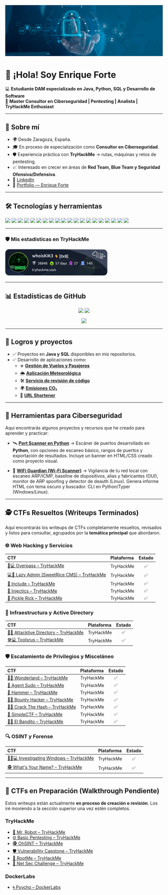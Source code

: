 <img src="ciberseguridad.jpg" alt="Mi foto de perfil">

# 👋 ¡Hola! Soy Enrique Forte  

💻 **Estudiante DAM especializado en Java, Python, SQL y Desarrollo de Software**  
🔐 **Master Consultor en Ciberseguridad | Pentesting | Analista | TryHackMe Enthusiast**

---

## 🚀 Sobre mí
- 🌍 Desde Zaragoza, España.  
- 🎓 En proceso de especialización como **Consultor en Ciberseguridad**.
- 🛡️ Experiencia práctica con **TryHackMe** → rutas, máquinas y retos de pentesting.  
- 📈 Interesado en crecer en áreas de **Red Team, Blue Team y Seguridad Ofensiva/Defensiva**.  
- 🔗 [LinkedIn](https://www.linkedin.com/in/enriqueforte/)
- 🔗 [Portfolio — Enrique Forte](https://enriqueforte.web.app)

---

## 🛠️ Tecnologías y herramientas
<p align="left">
  
  <!-- Sistemas -->
  <img src="https://img.shields.io/badge/Linux-333?logo=linux&logoColor=white" />
  <img src="https://img.shields.io/badge/Kali%20Linux-268BEE?logo=kalilinux&logoColor=white" />
  <img src="https://img.shields.io/badge/Windows-0078D6?logo=windows&logoColor=white" />
  
  <!-- Pentesting -->
  <img src="https://img.shields.io/badge/TryHackMe-212121?logo=tryhackme&logoColor=red" />
  <img src="https://img.shields.io/badge/HackTheBox-9FEF00?logo=hackthebox&logoColor=black" />
  <img src="https://img.shields.io/badge/Burp%20Suite-FF6F00?logo=burpsuite&logoColor=white" />
  <img src="https://img.shields.io/badge/Metasploit-3A6EA5?logo=metasploit&logoColor=white" />
  <img src="https://img.shields.io/badge/Nmap-00457C?logo=nmap&logoColor=white" />
  <img src="https://img.shields.io/badge/Wireshark-1679A7?logo=wireshark&logoColor=white" />

  <!-- Desarrollo -->
  <img src="https://img.shields.io/badge/SQL-003B57?logo=postgresql&logoColor=white" />
  <img src="https://img.shields.io/badge/MySQL-4479A1?logo=mysql&logoColor=white" />
  <img src="https://img.shields.io/badge/PostgreSQL-4169E1?logo=postgresql&logoColor=white" />
  <img src="https://img.shields.io/badge/SQLite-07405E?logo=sqlite&logoColor=white" />
  <img src="https://img.shields.io/badge/Java-007396?logo=java&logoColor=white" />
  <img src="https://img.shields.io/badge/Python-3776AB?logo=python&logoColor=white" />
  <img src="https://img.shields.io/badge/C%23-239120?logo=c-sharp&logoColor=white" />
  <img src="https://img.shields.io/badge/JavaScript-F7DF1E?logo=javascript&logoColor=black" />

  <!-- DevOps -->
  <img src="https://img.shields.io/badge/Git-F05032?logo=git&logoColor=white" />
  <img src="https://img.shields.io/badge/GitHub-181717?logo=github&logoColor=white" />
  <img src="https://img.shields.io/badge/GitLab-FC6D26?logo=gitlab&logoColor=white" />
</p>


---

### 🛡️ Mis estadísticas en TryHackMe

![TryHackMe Badge](./whoisKiK3.png)

---

## 📊 Estadísticas de GitHub
<p align="center">
  <img src="https://github-readme-stats.vercel.app/api?username=EnriqueForte&show_icons=true&theme=radical" height="150" />
  <img src="https://github-readme-stats.vercel.app/api/top-langs/?username=EnriqueForte&layout=compact&theme=radical" height="150" />
</p>

<p align="center">
  <img src="https://github-readme-streak-stats-eight.vercel.app?user=EnriqueForte&theme=radical" height="150" />
</p>


---

## 🎯 Logros y proyectos
- ✅ Proyectos en **Java y SQL** disponibles en mis repositorios.  
- ✅ Desarrollo de aplicaciones como:
  - ✈️ [**Gestión de Vuelos y Pasajeros**](https://github.com/EnriqueForte/GestionVuelosyPasajeros)
  - 🌦️ [**Aplicación Meteorológica**](https://github.com/EnriqueForte/weather-app) 
  - 🛠️ [**Servicio de revisión de código**](https://github.com/EnriqueForte/code-review-service)
  - 🌍 [**Emisiones CO₂**](https://github.com/EnriqueForte/emisiones-co2)
  - 🔗 [**URL Shortener**](https://github.com/EnriqueForte/url-shortener)

---

## 🔧 Herramientas para Ciberseguridad

Aquí encontrarás algunos proyectos y recursos que he creado para aprender y practicar:

- 🛰️ [**Port Scanner en Python**](https://github.com/EnriqueForte/port-scanner-kik3) → Escáner de puertos desarrollado en **Python**, con opciones de escaneo básico, rangos de puertos y exportación de resultados. Incluye un banner en HTML/CSS creado como proyecto visual.

- 🔐 [**WiFi Guardian (Wi-Fi Scanner)**](https://github.com/EnriqueForte/wifi-guardian) → Vigilancia de tu red local con escaneo ARP/ICMP, baseline de dispositivos, alias y fabricantes (OUI), monitor de ARP spoofing y detector de deauth (Linux). Genera informe HTML con tema oscuro y buscador. CLI en Python/Typer (Windows/Linux).

---

## 🕵️ CTFs Resueltos (Writeups Terminados)

Aquí encontrarás los writeups de CTFs completamente resueltos, revisados y listos para consultar, agrupados por la **temática principal** que abordaron.

### 🌐 Web Hacking y Servicios

| CTF | Plataforma | Estado |
| :--- | :--- | :---: |
| [🔑💻 Overpass – TryHackMe](./CTFs/OverPass/README.md) | TryHackMe | ✅ |
| [💻🐘 Lazy Admin (SweetRice CMS) – TryHackMe](./CTFs/LazyAdmin/README.md) | TryHackMe | ✅ |
| [📂 Include – TryHackMe](./CTFs/Include/README.md) | TryHackMe | ✅ |
| [💉 Injectics – TryHackMe](./CTFs/Injectics/README.md) | TryHackMe | ✅ |
| [🥒 Pickle Rick – TryHackMe](./CTFs/Pickle%20Rick/README.md) | TryHackMe | ✅ |

### 👑 Infraestructura y Active Directory

| CTF | Plataforma | Estado |
| :--- | :--- | :---: |
| [🏢🔐 Attacktive Directory – TryHackMe](./CTFs/AttacktiveDirectory/README.md) | TryHackMe | ✅ |
| [🛠️💻 Toolsrus – TryHackMe](./CTFs/ToolsRus/README.md) | TryHackMe | ✅ |

### 🛡️ Escalamiento de Privilegios y Misceláneo

| CTF | Plataforma | Estado |
| :--- | :--- | :---: |
| [🐇👑 Wonderland – TryHackMe](./CTFs/Wonderland/README.md) | TryHackMe | ✅ |
| [🔐 Agent Sudo – TryHackMe](./CTFs/AgentSudo/README.md) | TryHackMe | ✅ |
| [🔨 Hammer – TryHackMe](./CTFs/Hammer/README.md) | TryHackMe | ✅ |
| [🏴‍☠️ Bounty Hacker – TryHackMe](./CTFs/Bounty%20Hacker/README.md) | TryHackMe | ✅ |
| [🧩🔑 Crack The Hash – TryHackMe](./CTFs/CrackTheHash/README.md) | TryHackMe | ✅ |
| [🧩 SimpleCTF – TryHackMe](./CTFs/SimpleCTF/README.md) | TryHackMe | ✅ |
| [🏴‍☠️ El Bandito – TryHackMe](./CTFs/ElBandito/README.md) | TryHackMe | ✅ |

### 🔍 OSINT y Forense

| CTF | Plataforma | Estado |
| :--- | :--- | :---: |
| [🕵️‍♀️💻 Investigating Windows – TryHackMe](./CTFs/InvestigatingWindows/README.md) | TryHackMe | ✅ |
| [🕵️ What's Your Name? – TryHackMe](./CTFs/Whats%20Your%20Name%3F/README.md) | TryHackMe | ✅ |

---

## 🚧 CTFs en Preparación (Walkthrough Pendiente)

Estos writeups están actualmente **en proceso de creación o revisión**. Los iré moviendo a la sección superior una vez estén completos.

### TryHackMe

- [🤖 Mr. Robot – TryHackMe](./CTFs/MrRobot/README.md)
- [🌐 Basic Pentesting – TryHackMe](./CTFs/BasicPentesting/README.md)
- [🕵️ OhSINT – TryHackMe](./CTFs/OhSINT/README.md)
- [🛡️ Vulnerability Capstone – TryHackMe](./CTFs/VulnerabilityCapstone/README.md)
- [📂 RootMe – TryHackMe](./CTFs/RootMe/README.md)
- [🔐 Net Sec Challenge – TryHackMe](./CTFs/NetSecChallenge/README.md)

### DockerLabs

- [🌀 Psycho – DockerLabs](./CTFs/Psycho/README.md)
